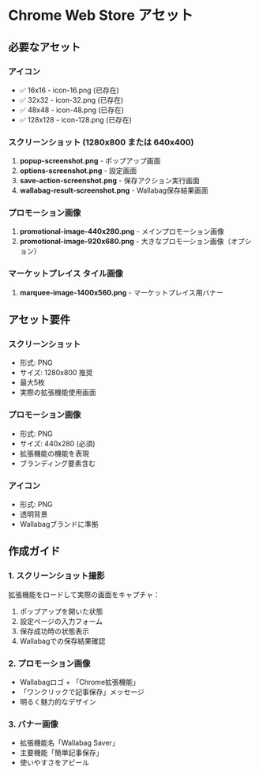 # Chrome Web Store アセット

## 必要なアセット

### アイコン
- ✅ 16x16 - icon-16.png (已存在)
- ✅ 32x32 - icon-32.png (已存在)  
- ✅ 48x48 - icon-48.png (已存在)
- ✅ 128x128 - icon-128.png (已存在)

### スクリーンショット (1280x800 または 640x400)
1. **popup-screenshot.png** - ポップアップ画面
2. **options-screenshot.png** - 設定画面  
3. **save-action-screenshot.png** - 保存アクション実行画面
4. **wallabag-result-screenshot.png** - Wallabag保存結果画面

### プロモーション画像
1. **promotional-image-440x280.png** - メインプロモーション画像
2. **promotional-image-920x680.png** - 大きなプロモーション画像（オプション）

### マーケットプレイス タイル画像
1. **marquee-image-1400x560.png** - マーケットプレイス用バナー

## アセット要件

### スクリーンショット
- 形式: PNG
- サイズ: 1280x800 推奨
- 最大5枚
- 実際の拡張機能使用画面

### プロモーション画像  
- 形式: PNG
- サイズ: 440x280 (必須)
- 拡張機能の機能を表現
- ブランディング要素含む

### アイコン
- 形式: PNG
- 透明背景
- Wallabagブランドに準拠

## 作成ガイド

### 1. スクリーンショット撮影
拡張機能をロードして実際の画面をキャプチャ：

1. ポップアップを開いた状態
2. 設定ページの入力フォーム
3. 保存成功時の状態表示
4. Wallabagでの保存結果確認

### 2. プロモーション画像
- Wallabagロゴ + 「Chrome拡張機能」
- 「ワンクリックで記事保存」メッセージ
- 明るく魅力的なデザイン

### 3. バナー画像
- 拡張機能名「Wallabag Saver」
- 主要機能「簡単記事保存」
- 使いやすさをアピール